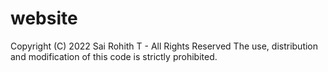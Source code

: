 # website
Copyright (C) 2022 Sai Rohith T - All Rights Reserved
The use, distribution and modification of
this code is strictly prohibited.
